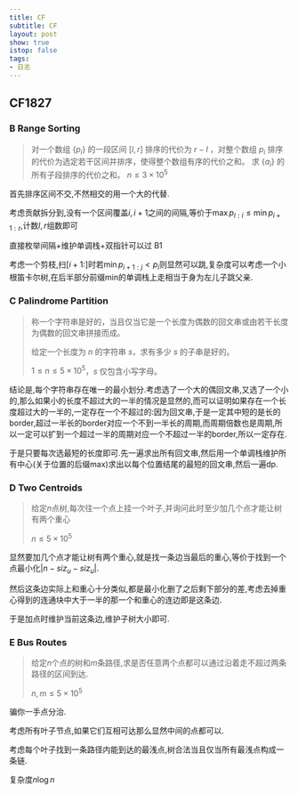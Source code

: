 ```yaml
---
title: CF
subtitle: CF 
layout: post
show: true
istop: false
tags: 
- 日志
---
```


## CF1827

### B Range Sorting

> 对一个数组 $\{p_i\}$ 的一段区间 $[l,r]$ 排序的代价为 $r-l$ ，对整个数组 $p_i$ 排序的代价为选定若干区间并排序，使得整个数组有序的代价之和。
> 求 $\{a_i\}$ 的所有子段排序的代价之和。
> $n\le 3\times 10^5$

首先排序区间不交,不然相交的用一个大的代替.

考虑贡献拆分到,没有一个区间覆盖$i,i+1$之间的间隔,等价于$\max p_{l:i}\le \min p_{i+1:r}$,计数$l,r$组数即可

直接枚举间隔+维护单调栈+双指针可以过 B1

考虑一个剪枝,扫$[i+1:]$时若$\min p_{i+1:j}<p_i$则显然可以跳,复杂度可以考虑一个小根笛卡尔树,在后半部分前缀min的单调栈上走相当于身为左儿子跳父亲.

### C Palindrome Partition

> 称一个字符串是好的，当且仅当它是一个长度为偶数的回文串或由若干长度为偶数的回文串拼接而成。
> 
> 给定一个长度为 $n$ 的字符串 $s$，求有多少 $s$ 的子串是好的。
> 
> $1\le n\le5\times10^5$，$s$ 仅包含小写字母。

结论是,每个字符串存在唯一的最小划分.考虑选了一个大的偶回文串,又选了一个小的,那么如果小的长度不超过大的一半的情况是显然的,而可以证明如果存在一个长度超过大的一半的,一定存在一个不超过的:因为回文串,于是一定其中短的是长的border,超过一半长的border对应一个不到一半长的周期,而周期倍数也是周期,所以一定可以扩到一个超过一半的周期对应一个不超过一半的border,所以一定存在.

于是只要每次选最短的长度即可.先一遍求出所有回文串,然后用一个单调栈维护所有中心(关于位置的后缀max)求出以每个位置结尾的最短的回文串,然后一遍dp.

### D Two Centroids

> 给定$n$点树,每次往一个点上挂一个叶子,并询问此时至少加几个点才能让树有两个重心
> 
> $n\le 5\times 10^5$

显然要加几个点才能让树有两个重心,就是找一条边当最后的重心,等价于找到一个点最小化$\vert n-siz_u-siz_u \vert$.

然后这条边实际上和重心十分类似,都是最小化删了之后剩下部分的差,考虑去掉重心得到的连通块中大于一半的那一个和重心的连边即是这条边.

于是加点时维护当前这条边,维护子树大小即可.

### E Bus Routes

> 给定$n$个点的树和$m$条路径,求是否任意两个点都可以通过沿着走不超过两条路径的区间到达.
> 
> $n,m\le 5\times 10^5$

骗你一手点分治.

考虑所有叶子节点,如果它们互相可达那么显然中间的点都可以.

考虑每个叶子找到一条路径内能到达的最浅点,树合法当且仅当所有最浅点构成一条链.

复杂度$n\log n$